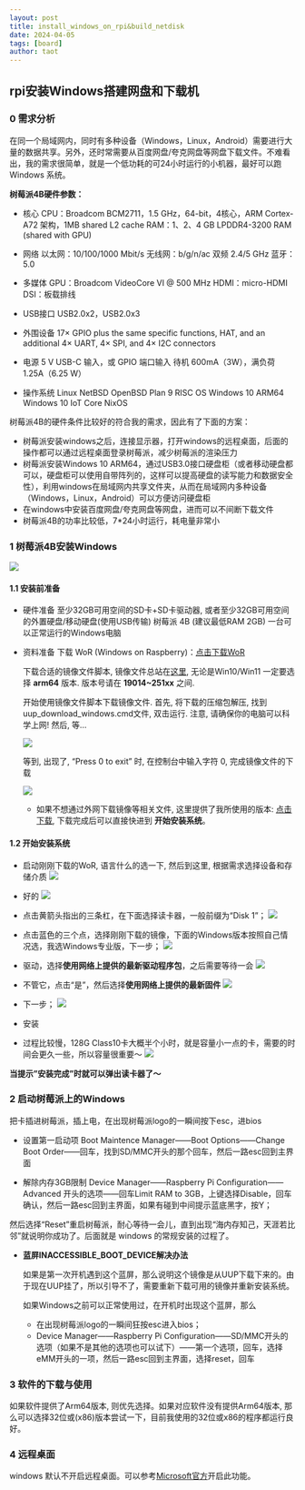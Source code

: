 ```yaml
---
layout: post
title: install_windows_on_rpi&build_netdisk
date: 2024-04-05
tags: [board]
author: taot
---
```


## rpi安装Windows搭建网盘和下载机

### 0 需求分析

在同一个局域网内，同时有多种设备（Windows，Linux，Android）需要进行大量的数据共享。另外，还时常需要从百度网盘/夸克网盘等网盘下载文件。不难看出，我的需求很简单，就是一个低功耗的可24小时运行的小机器，最好可以跑 Windows 系统。

**树莓派4B硬件参数：**

* 核心
  CPU：Broadcom BCM2711，1.5 GHz，64-bit，4核心，ARM Cortex-A72 架构，1MB shared L2 cache
  RAM：1、2、4 GB LPDDR4-3200 RAM (shared with GPU)

* 网络
  以太网：10/100/1000 Mbit/s
  无线网：b/g/n/ac 双频 2.4/5 GHz
  蓝牙：5.0

* 多媒体
  GPU：Broadcom VideoCore VI @ 500 MHz
  HDMI：micro-HDMI
  DSI：板载排线

* USB接口
  USB2.0x2，USB2.0x3

* 外围设备
  17× GPIO plus the same specific functions, HAT, and an additional 4× UART, 4× SPI, and 4× I2C connectors

* 电源
  5 V USB-C 输入，或 GPIO 端口输入
  待机 600mA（3W），满负荷 1.25A（6.25 W）

* 操作系统
  Linux
  NetBSD
  OpenBSD
  Plan 9
  RISC OS
  Windows 10 ARM64
  Windows 10 IoT Core
  NixOS

树莓派4B的硬件条件比较好的符合我的需求，因此有了下面的方案：
* 树莓派安装windows之后，连接显示器，打开windows的远程桌面，后面的操作都可以通过远程桌面登录树莓派，减少树莓派的渲染压力
* 树莓派安装Windows 10 ARM64，通过USB3.0接口硬盘柜（或者移动硬盘都可以，硬盘柜可以使用自带阵列的，这样可以提高硬盘的读写能力和数据安全性），利用windows在局域网内共享文件夹，从而在局域网内多种设备（Windows，Linux，Android）可以方便访问硬盘柜
* 在windows中安装百度网盘/夸克网盘等网盘，进而可以不间断下载文件
* 树莓派4B的功率比较低，7*24小时运行，耗电量非常小

### 1 树莓派4B安装Windows

![](../blog_images/github_drawing_board_for_gitpages_blog/rpi_1.png)

#### 1.1 安装前准备

* 硬件准备
  至少32GB可用空间的SD卡+SD卡驱动器, 或者至少32GB可用空间的外置硬盘/移动硬盘(使用USB传输)
  树莓派 4B (建议最低RAM 2GB)
  一台可以正常运行的Windows电脑

* 资料准备
  下载 WoR (Windows on Raspberry)：[点击下载WoR](https://worproject.com/downloads/thank-you?name=Windows%20on%20Raspberry%20imager%20v2.3.1&url=https%3A%2F%2Fdl.orangedox.com%2FWoR-Release-2.3.1%3Fdl%3D1)
  
  下载合适的镜像文件脚本, 镜像文件总站在[这里](https://uupdump.net/), 无论是Win10/Win11 一定要选择 **arm64** 版本. 版本号请在 **19014~251xx** 之间. 

  开始使用镜像文件脚本下载镜像文件. 首先, 将下载的压缩包解压, 找到 uup_download_windows.cmd文件, 双击运行. 注意, 请确保你的电脑可以科学上网! 然后, 等…

    ![](../blog_images/github_drawing_board_for_gitpages_blog/rpi_2.png)

  等到, 出现了, “Press 0 to exit” 时, 在控制台中输入字符 0, 完成镜像文件的下载
 
    ![](../blog_images/github_drawing_board_for_gitpages_blog/rpi_3.png)

  * 如果不想通过外网下载镜像等相关文件, 这里提供了我所使用的版本: [点击下载](https://pan.baidu.com/s/1PtuMDapooR59Ronxn_wuXg?pwd=m18n), 下载完成后可以直接快进到 **开始安装系统**。

#### 1.2 开始安装系统

* 启动刚刚下载的WoR, 语言什么的选一下, 然后到这里, 根据需求选择设备和存储介质
  ![](../blog_images/github_drawing_board_for_gitpages_blog/rpi_4.png)

* 好的
  ![](../blog_images/github_drawing_board_for_gitpages_blog/rpi_5.png)

* 点击黄箭头指出的三条杠，在下面选择读卡器，一般前缀为“Disk 1”；
  ![](../blog_images/github_drawing_board_for_gitpages_blog/rpi_6.png)

* 点击蓝色的三个点，选择刚刚下载的镜像，下面的Windows版本按照自己情况选，我选Windows专业版，下一步； 
  ![](../blog_images/github_drawing_board_for_gitpages_blog/rpi_7.png)

* 驱动，选择**使用网络上提供的最新驱动程序包**，之后需要等待一会
  ![](../blog_images/github_drawing_board_for_gitpages_blog/rpi_8.png)

* 不管它，点击“是”，然后选择**使用网络上提供的最新固件**
  ![](../blog_images/github_drawing_board_for_gitpages_blog/rpi_9.png)

* 下一步；
  ![](../blog_images/github_drawing_board_for_gitpages_blog/rpi_10.png)

* 安装

* 过程比较慢，128G Class10卡大概半个小时，就是容量小一点的卡，需要的时间会更久一些，所以容量很重要～
  ![](../blog_images/github_drawing_board_for_gitpages_blog/rpi_12.png)

**当提示”安装完成”时就可以弹出读卡器了～**

### 2 启动树莓派上的Windows

把卡插进树莓派，插上电，在出现树莓派logo的一瞬间按下esc，进bios

* 设置第一启动项
  Boot Maintence Manager——Boot Options——Change Boot Order——回车，找到SD/MMC开头的那个回车，然后一路esc回到主界面

* 解除内存3GB限制
  Device Manager——Raspberry Pi Configuration——Advanced 开头的选项——回车Limit RAM to 3GB，上键选择Disable，回车确认，然后一路esc回到主界面，如果有碰到中间提示蓝底黑字，按Y；

然后选择“Reset”重启树莓派，耐心等待一会儿，直到出现“海内存知己，天涯若比邻”就说明你成功了。后面就是 windows 的常规安装的过程了。

* **蓝屏INACCESSIBLE_BOOT_DEVICE解决办法**
  
  如果是第一次开机遇到这个蓝屏，那么说明这个镜像是从UUP下载下来的。由于现在UUP挂了，所以引导不了，需要重新下载可用的镜像并重新安装系统。

  如果Windows之前可以正常使用过，在开机时出现这个蓝屏，那么
  * 在出现树莓派logo的一瞬间狂按esc进入bios；
  * Device Manager——Raspberry Pi Configuration——SD/MMC开头的选项（如果不是其他的选项也可以试下）——第一个选项，回车，选择eMM开头的一项，然后一路esc回到主界面，选择reset，回车


### 3 软件的下载与使用

如果软件提供了Arm64版本, 则优先选择。如果对应软件没有提供Arm64版本, 那么可以选择32位或(x86)版本尝试一下，目前我使用的32位或x86的程序都运行良好。


### 4 远程桌面

windows 默认不开启远程桌面。可以参考[Microsoft官方](https://support.microsoft.com/zh-cn/windows/%E5%A6%82%E4%BD%95%E4%BD%BF%E7%94%A8%E8%BF%9C%E7%A8%8B%E6%A1%8C%E9%9D%A2-5fe128d5-8fb1-7a23-3b8a-41e636865e8c#ID0EDD=Windows_10)开启此功能。
